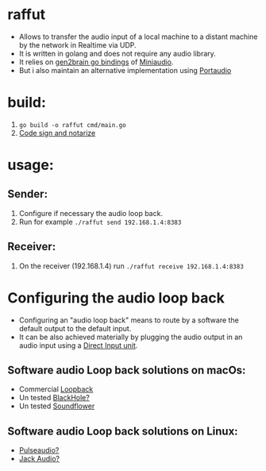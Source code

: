 # raffut
- Allows to transfer the audio input of a local machine to a distant machine by the network in Realtime via UDP.
- It is written in golang and does not require any audio library. 
- It relies on [gen2brain go bindings](github.com/gen2brain/malgo) of [Miniaudio](https://miniaud.io).
- But i also maintain an alternative implementation using [Portaudio](https://github.com/benoit-pereira-da-silva/raffut-portaudio)

# build:
1. `go build -o raffut cmd/main.go`
2. [Code sign and notarize](https://artyom.dev/notarizing-go-binaries-for-macos.html)

# usage:
## Sender:
1. Configure if necessary the audio loop back.
2. Run for example `./raffut send 192.168.1.4:8383`

## Receiver:
1. On the receiver (192.168.1.4) run `./raffut receive 192.168.1.4:8383`

# Configuring the audio loop back
- Configuring an "audio loop back" means to route by a software the default output to the default input.
- It can be also achieved materially by plugging the audio output in an audio input using a [Direct Input unit](https://en.wikipedia.org/wiki/DI_unit).

## Software audio Loop back solutions on macOs:
- Commercial [Loopback](https://rogueamoeba.com/loopback/)
- Un tested [BlackHole?](https://github.com/ExistentialAudio/BlackHole)
- Un tested [Soundflower](https://github.com/mattingalls/Soundflower)

## Software audio Loop back solutions on Linux:
- [Pulseaudio?](https://gitlab.freedesktop.org/pulseaudio/pulseaudio)
- [Jack Audio?](https://jackaudio.org) 
